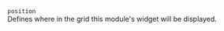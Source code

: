<tr>
    <td>
        <code>position</code>
        <br />
        Defines where in the grid this module's widget will be displayed.
    </td>
    <td></td>
</tr>